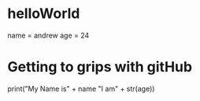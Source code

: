 # helloWorld
name = andrew 
age = 24

# Getting to grips with gitHub

print("My Name is" + name "I am" + str(age))
